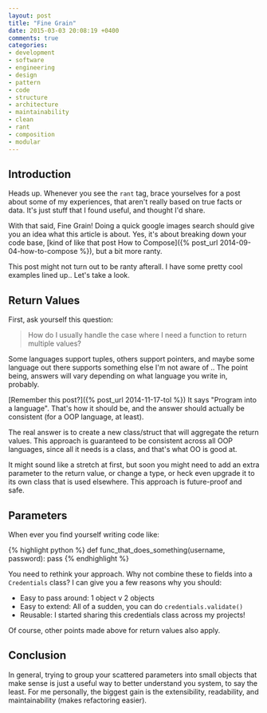 ```yaml
---
layout: post
title: "Fine Grain"
date: 2015-03-03 20:08:19 +0400
comments: true
categories: 
- development
- software
- engineering
- design
- pattern
- code
- structure
- architecture
- maintainability
- clean
- rant
- composition
- modular
---
```


## Introduction

Heads up. Whenever you see the `rant` tag, brace yourselves for a post about some of my experiences, that aren't really based on true facts or data. It's just stuff that I found useful, and thought I'd share.

With that said, Fine Grain! Doing a quick google images search should give you an idea what this article is about. Yes, it's about breaking down your code base, [kind of like that post How to Compose]({% post_url 2014-09-04-how-to-compose %}), but a bit more ranty.

This post might not turn out to be ranty afterall. I have some pretty cool examples lined up.. Let's take a look.

## Return Values

First, ask yourself this question:

> How do I usually handle the case where I need a function to return multiple values?

Some languages support tuples, others support pointers, and maybe some language out there supports something else I'm not aware of .. The point being, answers will vary depending on what language you write in, probably.

[Remember this post?]({% post_url 2014-11-17-tol %}) It says "Program into a language". That's how it should be, and the answer should actually be consistent (for a OOP language, at least).

The real answer is to create a new class/struct that will aggregate the return values. This approach is guaranteed to be consistent across all OOP languages, since all it needs is a class, and that's what OO is good at.

It might sound like a stretch at first, but soon you might need to add an extra parameter to the return value, or change a type, or heck even upgrade it to its own class that is used elsewhere. This approach is future-proof and safe.

## Parameters

When ever you find yourself writing code like:

{% highlight python %}
def func_that_does_something(username, password):
    pass
{% endhighlight %}

You need to rethink your approach. Why not combine these to fields into a `Credentials` class? I can give you a few reasons why you should:

+ Easy to pass around: 1 object v 2 objects
+ Easy to extend: All of a sudden, you can do `credentials.validate()`
+ Reusable: I started sharing this credentials class across my projects!

Of course, other points made above for return values also apply.

## Conclusion

In general, trying to group your scattered parameters into small objects that make sense is just a useful way to better understand you system, to say the least. For me personally, the biggest gain is the extensibility, readability, and maintainability (makes refactoring easier).
